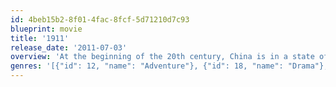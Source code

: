 ```yaml
---
id: 4beb15b2-8f01-4fac-8fcf-5d71210d7c93
blueprint: movie
title: '1911'
release_date: '2011-07-03'
overview: 'At the beginning of the 20th century, China is in a state of crisis. The country is split into warring factions, the citizens are starving, and recent political reforms have made matters worse, not better. The ruling Qing Dynasty, led by a seven-year-old emperor, and his ruthless mother, Empress Dowager Longyu is completely out of touch after 250 years of unquestioned power. Huang Xing has recently returned from Japan, where he has studied the art of modern warfare. When he finds his country falling apart, he feels he has no choice but to pick up the sword.'
genres: '[{"id": 12, "name": "Adventure"}, {"id": 18, "name": "Drama"}, {"id": 28, "name": "Action"}, {"id": 36, "name": "History"}, {"id": 10752, "name": "War"}]'
---
```

